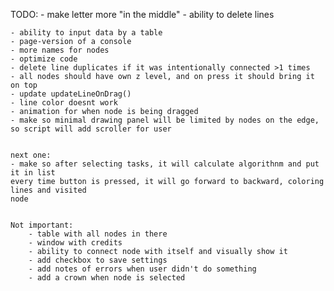 
TODO:
    - make letter more "in the middle"
    - ability to delete lines 
    
    - ability to input data by a table
    - page-version of a console
    - more names for nodes
    - optimize code
    - delete line duplicates if it was intentionally connected >1 times
    - all nodes should have own z level, and on press it should bring it on top
    - update updateLineOnDrag()
    - line color doesnt work
    - animation for when node is being dragged
    - make so minimal drawing panel will be limited by nodes on the edge,
    so script will add scroller for user


    next one:
    - make so after selecting tasks, it will calculate algorithnm and put it in list
    every time button is pressed, it will go forward to backward, coloring lines and visited
    node


    Not important:
        - table with all nodes in there
        - window with credits
        - ability to connect node with itself and visually show it
        - add checkbox to save settings
        - add notes of errors when user didn't do something
        - add a crown when node is selected




